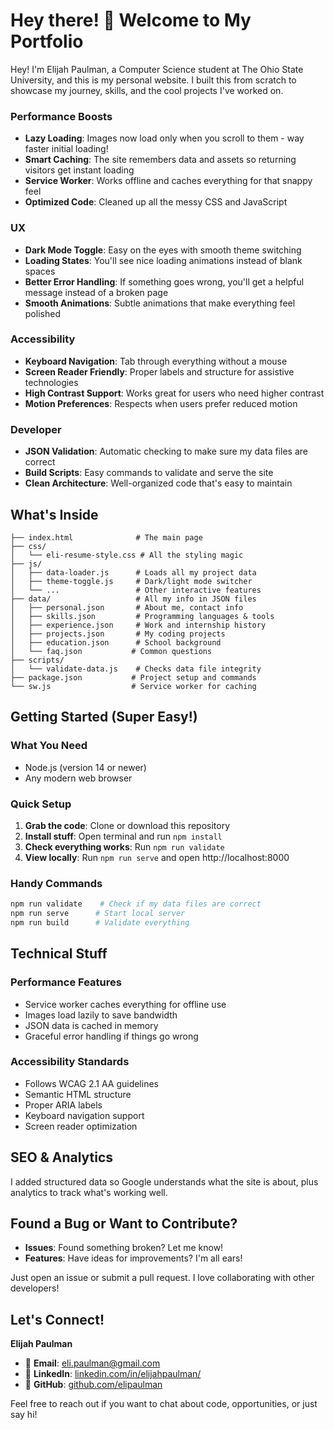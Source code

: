 # Hey there! 👋 Welcome to My Portfolio

Hey! I'm Elijah Paulman, a Computer Science student at The Ohio State University, and this is my personal website. I built this from scratch to showcase my journey, skills, and the cool projects I've worked on.

### Performance Boosts
- **Lazy Loading**: Images now load only when you scroll to them - way faster initial loading!
- **Smart Caching**: The site remembers data and assets so returning visitors get instant loading
- **Service Worker**: Works offline and caches everything for that snappy feel
- **Optimized Code**: Cleaned up all the messy CSS and JavaScript

### UX
- **Dark Mode Toggle**: Easy on the eyes with smooth theme switching
- **Loading States**: You'll see nice loading animations instead of blank spaces
- **Better Error Handling**: If something goes wrong, you'll get a helpful message instead of a broken page
- **Smooth Animations**: Subtle animations that make everything feel polished

### Accessibility
- **Keyboard Navigation**: Tab through everything without a mouse
- **Screen Reader Friendly**: Proper labels and structure for assistive technologies
- **High Contrast Support**: Works great for users who need higher contrast
- **Motion Preferences**: Respects when users prefer reduced motion

### Developer
- **JSON Validation**: Automatic checking to make sure my data files are correct
- **Build Scripts**: Easy commands to validate and serve the site
- **Clean Architecture**: Well-organized code that's easy to maintain

## What's Inside

```
├── index.html              # The main page
├── css/
│   └── eli-resume-style.css # All the styling magic
├── js/
│   ├── data-loader.js      # Loads all my project data
│   ├── theme-toggle.js     # Dark/light mode switcher
│   └── ...                 # Other interactive features
├── data/                   # All my info in JSON files
│   ├── personal.json       # About me, contact info
│   ├── skills.json         # Programming languages & tools
│   ├── experience.json     # Work and internship history
│   ├── projects.json       # My coding projects
│   ├── education.json      # School background
│   └── faq.json           # Common questions
├── scripts/
│   └── validate-data.js    # Checks data file integrity
├── package.json           # Project setup and commands
└── sw.js                  # Service worker for caching
```

## Getting Started (Super Easy!)

### What You Need
- Node.js (version 14 or newer)
- Any modern web browser

### Quick Setup
1. **Grab the code**: Clone or download this repository
2. **Install stuff**: Open terminal and run `npm install`
3. **Check everything works**: Run `npm run validate`
4. **View locally**: Run `npm run serve` and open http://localhost:8000

### Handy Commands
```bash
npm run validate    # Check if my data files are correct
npm run serve      # Start local server
npm run build      # Validate everything
```

## Technical Stuff

### Performance Features
- Service worker caches everything for offline use
- Images load lazily to save bandwidth
- JSON data is cached in memory
- Graceful error handling if things go wrong

### Accessibility Standards
- Follows WCAG 2.1 AA guidelines
- Semantic HTML structure
- Proper ARIA labels
- Keyboard navigation support
- Screen reader optimization

## SEO & Analytics

I added structured data so Google understands what the site is about, plus analytics to track what's working well.

## Found a Bug or Want to Contribute?

- **Issues**: Found something broken? Let me know!
- **Features**: Have ideas for improvements? I'm all ears!

Just open an issue or submit a pull request. I love collaborating with other developers!

## Let's Connect!

**Elijah Paulman**
- 📧 **Email**: eli.paulman@gmail.com
- 💼 **LinkedIn**: [linkedin.com/in/elijahpaulman/](https://www.linkedin.com/in/elijahpaulman/)
- 🐙 **GitHub**: [github.com/elipaulman](https://github.com/elipaulman)

Feel free to reach out if you want to chat about code, opportunities, or just say hi!
